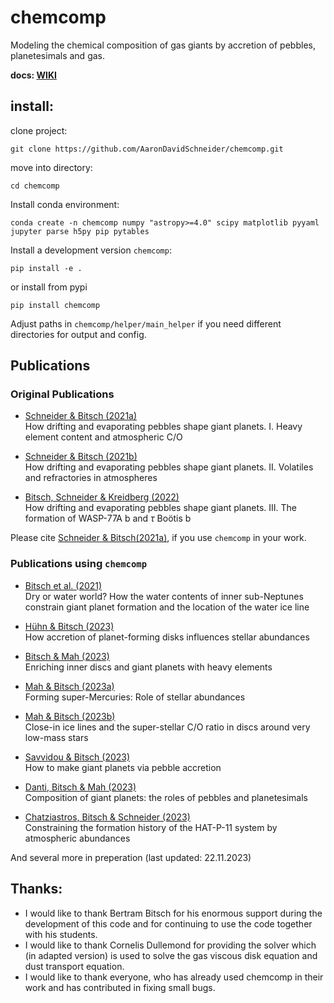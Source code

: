 # chemcomp

Modeling the chemical composition of gas giants by accretion of pebbles, planetesimals and gas.

**docs: [WIKI](https://chemcomp.readthedocs.io/en/latest/ "wiki")**

## install:
clone project:

`git clone https://github.com/AaronDavidSchneider/chemcomp.git`

move into directory:

`cd chemcomp`

Install conda environment:

`conda create -n chemcomp numpy "astropy>=4.0" scipy matplotlib pyyaml jupyter parse h5py pip pytables`

Install a development version `chemcomp`:

`pip install -e .`

or install from pypi

``pip install chemcomp``

Adjust paths in `chemcomp/helper/main_helper` if you need different directories for output and config.

## Publications
### Original Publications

-   [Schneider & Bitsch (2021a)](https://ui.adsabs.harvard.edu/abs/2021A&A...654A..71S)</br>
    How drifting and evaporating pebbles shape giant planets. I. Heavy element content and atmospheric C/O

-   [Schneider & Bitsch (2021b)](https://ui.adsabs.harvard.edu/abs/2021A&A...654A..72S)</br>
    How drifting and evaporating pebbles shape giant planets. II. Volatiles and refractories in atmospheres

-   [Bitsch, Schneider & Kreidberg (2022)](https://ui.adsabs.harvard.edu/abs/2022A&A...665A.138B)</br>
    How drifting and evaporating pebbles shape giant planets. III. The formation of WASP-77A b and $\tau$ Boötis b

Please cite [Schneider & Bitsch(2021a)](https://ui.adsabs.harvard.edu/abs/2021A&A...654A..71S), if you use `chemcomp` in your work.

### Publications using `chemcomp`

-   [Bitsch et al. (2021)](https://ui.adsabs.harvard.edu/abs/2021A&A...649L...5B)</br>
    Dry or water world? How the water contents of inner sub-Neptunes constrain giant planet formation and the location of the water ice line

-   [Hühn & Bitsch (2023)](https://ui.adsabs.harvard.edu/abs/2023A&A...676A..87H)</br>
    How accretion of planet-forming disks influences stellar abundances

-   [Bitsch & Mah (2023)](https://ui.adsabs.harvard.edu/abs/2023arXiv230900509B)</br>
    Enriching inner discs and giant planets with heavy elements

-   [Mah & Bitsch (2023a)](https://ui.adsabs.harvard.edu/abs/2023A&A...673A..17M)</br>
    Forming super-Mercuries: Role of stellar abundances

-   [Mah & Bitsch (2023b)](https://ui.adsabs.harvard.edu/abs/2023A&A...677L...7M)</br>
    Close-in ice lines and the super-stellar C/O ratio in discs around very low-mass stars

-   [Savvidou & Bitsch (2023)](https://ui.adsabs.harvard.edu/abs/2023arXiv230903807S)</br>
    How to make giant planets via pebble accretion

-   [Danti, Bitsch & Mah (2023)](https://ui.adsabs.harvard.edu/abs/2023arXiv231002886D)</br>
    Composition of giant planets: the roles of pebbles and planetesimals

-   [Chatziastros, Bitsch & Schneider (2023)](https://ui.adsabs.harvard.edu/abs/2023arXiv231012797C)</br>
    Constraining the formation history of the HAT-P-11 system by atmospheric abundances

And several more in preperation (last updated: 22.11.2023)


## Thanks:
- I would like to thank Bertram Bitsch for his enormous support during the development of this code and for continuing to use the code together with his students.
- I would like to thank Cornelis Dullemond for providing the solver which (in adapted version) is used to solve the gas viscous disk equation and dust transport equation.
- I would like to thank everyone, who has already used chemcomp in their work and has contributed in fixing small bugs.

